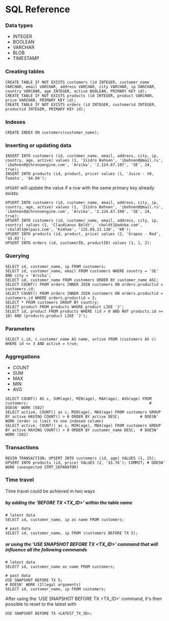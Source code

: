 
# SQL Reference

### Data types

<CustomList class="no-horizontal-padding">

* INTEGER
* BOOLEAN
* VARCHAR
* BLOB
* TIMESTAMP

</CustomList>

<WrappedSection>

### Creating tables

```
CREATE TABLE IF NOT EXISTS customers (id INTEGER, customer_name VARCHAR, email VARCHAR, address VARCHAR, city VARCHAR, ip VARCHAR, country VARCHAR, age INTEGER, active BOOLEAN, PRIMARY KEY id);
CREATE TABLE IF NOT EXISTS products (id INTEGER, product VARCHAR, price VARCHAR, PRIMARY KEY id);
CREATE TABLE IF NOT EXISTS orders (id INTEGER, customerid INTEGER, productid INTEGER, PRIMARY KEY id);
```

### Indexes

```
CREATE INDEX ON customers(customer_name);
```

### Inserting or updating data

```
INSERT INTO customers (id, customer_name, email, address, city, ip, country, age, active) values (1, 'Isidro Behnen', 'ibehnen0@mail.ru', 'ibehnen0@chronoengine.com', 'Arvika', '2.124.67.107', 'SE', 24, true);
INSERT INTO products (id, product, price) values (1, 'Juice - V8, Tomato', '$4.04');
```

`UPSERT` will update the value if a row with the same primary key already exists:

```
UPSERT INTO customers (id, customer_name, email, address, city, ip, country, age, active) values (1, 'Isidro Behnen', 'ibehnen0@mail.ru', 'ibehnen0@chronoengine.com', 'Arvika', '2.124.67.108', 'SE', 24, true);
UPSERT INTO customers (id, customer_name, email, address, city, ip, country) values (2, 'Claudianus Boldt', 'cboldt1@adobe.com', 'cboldt1@elpais.com', 'Kimhae', '125.89.31.130', 'KR');
UPSERT INTO products (id, product, price) values (2, 'Grapes - Red', '$5.03');
UPSERT INTO orders (id, customerID, productID) values (1, 1, 2);
```

### Querying

```
SELECT id, customer_name, ip FROM customers;
SELECT id, customer_name, email FROM customers WHERE country = 'SE' AND city = 'Arvika';
SELECT id, customer_name FROM customers ORDER BY customer_name ASC;
SELECT COUNT() FROM orders INNER JOIN customers ON orders.productid = customers.id;
SELECT COUNT() FROM orders INNER JOIN customers ON orders.productid = customers.id WHERE orders.productid = 2;
SELECT * FROM customers GROUP BY country;
SELECT product FROM products WHERE product LIKE 'J';													
SELECT id, product FROM products WHERE (id > 0 AND NOT products.id >= 10) AND (products.product LIKE 'J');
```

### Parameters

```
SELECT c.id, c.customer_name AS name, active FROM (customers AS c) WHERE id <= 3 AND active = true;
```

### Aggregations

<CustomList class="no-horizontal-padding" inverse size="small">

* COUNT
* SUM
* MAX
* MIN
* AVG

</CustomList>

```
SELECT COUNT() AS c, SUM(age), MIN(age), MAX(age), AVG(age) FROM customers;														# DOESN' WORK (502)
SELECT active, COUNT() as c, MIN(age), MAX(age) FROM customers GROUP BY active HAVING COUNT() > 0 ORDER BY active DESC;			# DOESN' WORK (order is limit to one indexed column)
SELECT active, COUNT() as c, MIN(age), MAX(age) FROM customers GROUP BY active HAVING COUNT() > 0 ORDER BY customer_name DESC;  # DOESN' WORK (502)
```

### Transactions

```
BEGIN TRANSACTION; UPSERT INTO customers (id, age) VALUES (1, 25); UPSERT INTO products (id, price) VALUES (2, '$5.76'); COMMIT; # DOESN' WORK (unexpected STMT_SEPARATOR)
```

### Time travel

Time travel could be achieved in two ways 

##### by adding the 'BEFORE TX <TX_ID>' within the table name

```
# latest data
SELECT id, customer_name, ip as name FROM customers;

# past data
SELECT id, customer_name, ip FROM (customers BEFORE TX 5);
```

##### or using the 'USE SNAPSHOT BEFORE TX <TX_ID>' command that will influence all the following commands

```
# latest data
SELECT id, customer_name as name FROM customers;

# past data
USE SNAPSHOT BEFORE TX 5;																											# DOESN' WORK (Illegal arguments)
SELECT id, customer_name, ip FROM customers;
```

After using the 'USE SNAPSHOT BEFORE TX <TX_ID>' command,
it's then possible to reset to the latest with

```
USE SNAPSHOT BEFORE TX <LATEST_TX_ID>;
```

</WrappedSection>
